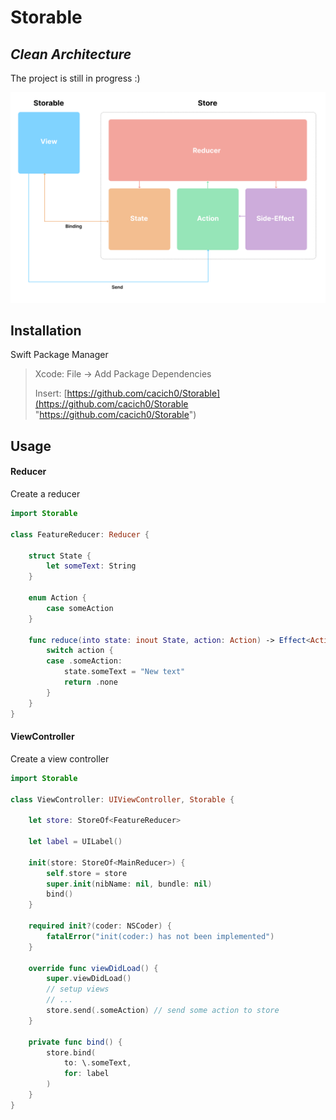 # Storable
## _Clean Architecture_

The project is still in progress :)

![Draft](https://github.com/cacich0/Storable/blob/main/Storable.png)

## Installation

Swift Package Manager

> Xcode: File -> Add Package Dependencies
> 
> Insert: [https://github.com/cacich0/Storable](https://github.com/cacich0/Storable "https://github.com/cacich0/Storable")

## Usage

#### Reducer

Create a reducer

```swift
import Storable

class FeatureReducer: Reducer {

    struct State {
        let someText: String
    }

    enum Action {
        case someAction
    }

    func reduce(into state: inout State, action: Action) -> Effect<Action> {
        switch action {
        case .someAction:
            state.someText = "New text"
            return .none
        }
    }
}
```

#### ViewController

Create a view controller

```swift
import Storable

class ViewController: UIViewController, Storable {

    let store: StoreOf<FeatureReducer>
  
    let label = UILabel()
  
    init(store: StoreOf<MainReducer>) {
        self.store = store
        super.init(nibName: nil, bundle: nil)
        bind()
    }
  
    required init?(coder: NSCoder) {
        fatalError("init(coder:) has not been implemented")
    }
  
    override func viewDidLoad() {
        super.viewDidLoad()
        // setup views
        // ...
        store.send(.someAction) // send some action to store
    }
  
    private func bind() {
        store.bind(
            to: \.someText,
            for: label
        )
    }
}
```
